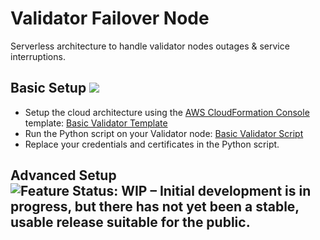 # Validator Failover Node

Serverless architecture to handle validator nodes outages & service interruptions.

## Basic Setup ![](https://img.shields.io/badge/Status-ACTIVE-green.svg)
* Setup the cloud architecture using the [AWS CloudFormation Console](https://console.aws.amazon.com/cloudformation/) template: [Basic Validator Template](bkpnode/basic/BasicServerlessValidator.yml)
* Run the Python script on your Validator node: [Basic Validator Script](bkpnode/basic/BasicValidatorNode.py)
* Replace your credentials and certificates in the Python script.

## Advanced Setup ![Feature Status: WIP – Initial development is in progress, but there has not yet been a stable, usable release suitable for the public.](https://img.shields.io/badge/Status-WIP-yellow.svg)
